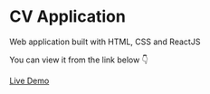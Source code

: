 # CV Application

Web application built with HTML, CSS and ReactJS

You can view it from the link below :point_down:

[Live Demo](https://hassanelnaggar-cv-application.netlify.app/)
